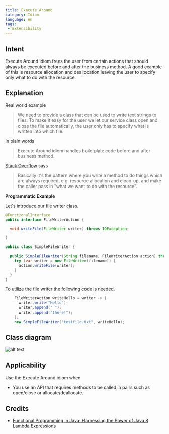 ```yaml
---
title: Execute Around
category: Idiom
language: en
tags:
 - Extensibility
---
```


## Intent

Execute Around idiom frees the user from certain actions that should always be executed before and 
after the business method. A good example of this is resource allocation and deallocation leaving 
the user to specify only what to do with the resource.

## Explanation

Real world example

> We need to provide a class that can be used to write text strings to files. To make it easy for 
> the user we let our service class open and close the file automatically, the user only has to 
> specify what is written into which file.       

In plain words

> Execute Around idiom handles boilerplate code before and after business method.  

[Stack Overflow](https://stackoverflow.com/questions/341971/what-is-the-execute-around-idiom) says

> Basically it's the pattern where you write a method to do things which are always required, e.g. 
> resource allocation and clean-up, and make the caller pass in "what we want to do with the 
> resource".

**Programmatic Example**

Let's introduce our file writer class.

```java
@FunctionalInterface
public interface FileWriterAction {

  void writeFile(FileWriter writer) throws IOException;

}

public class SimpleFileWriter {

  public SimpleFileWriter(String filename, FileWriterAction action) throws IOException {
    try (var writer = new FileWriter(filename)) {
      action.writeFile(writer);
    }
  }
}
```

To utilize the file writer the following code is needed.

```java
    FileWriterAction writeHello = writer -> {
      writer.write("Hello");
      writer.append(" ");
      writer.append("there!");
    };
    new SimpleFileWriter("testfile.txt", writeHello);
```

## Class diagram

![alt text](./etc/execute-around.png "Execute Around")

## Applicability

Use the Execute Around idiom when

* You use an API that requires methods to be called in pairs such as open/close or 
allocate/deallocate.

## Credits

* [Functional Programming in Java: Harnessing the Power of Java 8 Lambda Expressions](https://www.amazon.com/gp/product/1937785467/ref=as_li_tl?ie=UTF8&camp=1789&creative=9325&creativeASIN=1937785467&linkCode=as2&tag=javadesignpat-20&linkId=7e4e2fb7a141631491534255252fd08b)
